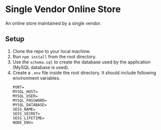 # Single Vendor Online Store
An online store maintained by a single vendor.

## Setup
1. Clone the repo to your local machine.
2. Run `npm install` from the root directory.
3. Use the `schema.sql` to create the database used by the application (MySQL database is used).
4. Create a `.env` file inside the root directory. It should include following environment variables.
    ```
    PORT=
    MYSQL_HOST=
    MYSQL_USER=
    MYSQL_PASSWORD=
    MYSQL_DATABASE=
    SESS_NAME=
    SESS_SECRET=
    SESS_LIFETIME=
    NODE_ENV=